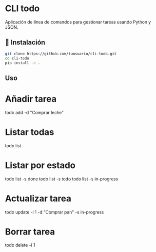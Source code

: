 # CLI todo

Aplicación de línea de comandos para gestionar tareas usando Python y JSON.

## 🚀 Instalación

```bash
git clone https://github.com/tuusuario/cli-todo.git
cd cli-todo
pip install -e .
```

## Uso
# Añadir tarea
todo add -d "Comprar leche"

# Listar todas
todo list

# Listar por estado
todo list -s done
todo list -s todo
todo list -s in-progress

# Actualizar tarea
todo update -i 1 -d "Comprar pan" -s in-progress

# Borrar tarea
todo delete -i 1

